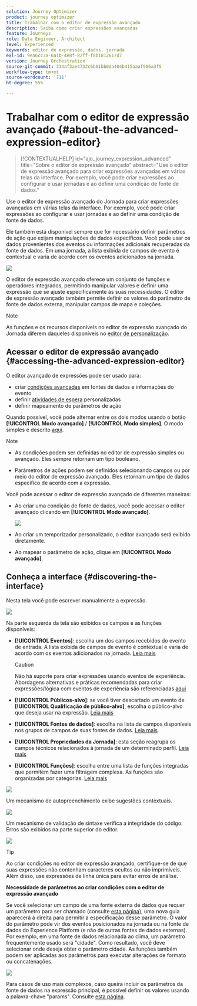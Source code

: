 ```yaml
---
solution: Journey Optimizer
product: journey optimizer
title: Trabalhar com o editor de expressão avançado
description: Saiba como criar expressões avançadas
feature: Journeys
role: Data Engineer, Architect
level: Experienced
keywords: editor de expressão, dados, jornada
exl-id: 9ea6cc3a-6a1b-4e8f-82ff-f8b1812617d7
version: Journey Orchestration
source-git-commit: 334af3ae4732c6b01bb0da404b415aaaf906a3f5
workflow-type: tm+mt
source-wordcount: '711'
ht-degree: 55%

---
```


# Trabalhar com o editor de expressão avançado {#about-the-advanced-expression-editor}

>[!CONTEXTUALHELP]
>id="ajo_journey_expression_advanced"
>title="Sobre o editor de expressão avançado"
>abstract="Use o editor de expressão avançado para criar expressões avançadas em várias telas da interface. Por exemplo, você pode criar expressões ao configurar e usar jornadas e ao definir uma condição de fonte de dados."

Use o editor de expressão avançado do Jornada para criar expressões avançadas em várias telas da interface. Por exemplo, você pode criar expressões ao configurar e usar jornadas e ao definir uma condição de fonte de dados.

Ele também está disponível sempre que for necessário definir parâmetros de ação que exijam manipulações de dados específicos. Você pode usar os dados provenientes dos eventos ou informações adicionais recuperadas da fonte de dados. Em uma jornada, a lista exibida de campos de evento é contextual e varia de acordo com os eventos adicionados na jornada.

![](../assets/journey65.png)


O editor de expressão avançado oferece um conjunto de funções e operadores integrados, permitindo manipular valores e definir uma expressão que se ajuste especificamente às suas necessidades. O editor de expressão avançado também permite definir os valores do parâmetro de fonte de dados externa, manipular campos de mapa e coleções.

>[!NOTE]
>
>As funções e os recursos disponíveis no editor de expressão avançado do Jornada diferem daqueles disponíveis no [editor de personalização](../../personalization/functions/functions.md).

## Acessar o editor de expressão avançado {#accessing-the-advanced-expression-editor}

O editor avançado de expressões pode ser usado para:

* criar [condições avançadas](../condition-activity.md#about_condition) em fontes de dados e informações do evento
* definir [atividades de espera](../wait-activity.md#custom) personalizadas
* definir mapeamento de parâmetros de ação

Quando possível, você pode alternar entre os dois modos usando o botão **[!UICONTROL Modo avançado]** / **[!UICONTROL Modo simples]**. O modo simples é descrito [aqui](../condition-activity.md#about_condition).

>[!NOTE]
>
>* As condições podem ser definidas no editor de expressão simples ou avançado. Eles sempre retornam um tipo booleano.
>
>* Parâmetros de ações podem ser definidos selecionando campos ou por meio do editor de expressão avançado. Eles retornam um tipo de dados específico de acordo com a expressão.

Você pode acessar o editor de expressão avançado de diferentes maneiras:

* Ao criar uma condição de fonte de dados, você pode acessar o editor avançado clicando em **[!UICONTROL Modo avançado]**.

  ![](../assets/journeyuc2_33.png)

* Ao criar um temporizador personalizado, o editor avançado será exibido diretamente.
* Ao mapear o parâmetro de ação, clique em **[!UICONTROL Modo avançado]**.

## Conheça a interface {#discovering-the-interface}

Nesta tela você pode escrever manualmente a expressão.

![](../assets/journey70.png)

Na parte esquerda da tela são exibidos os campos e as funções disponíveis:

* **[!UICONTROL Eventos]**: escolha um dos campos recebidos do evento de entrada. A lista exibida de campos de evento é contextual e varia de acordo com os eventos adicionados na jornada. [Leia mais](../../event/about-events.md)

  >[!CAUTION]
  >
  >Não há suporte para criar expressões usando eventos de experiência. Abordagens alternativas e práticas recomendadas para criar expressões/lógica com eventos de experiência são referenciadas [aqui](../../building-journeys/exp-event-lookup.md)

* **[!UICONTROL Públicos-alvo]**: se você tiver descartado um evento de **[!UICONTROL Qualificação de público-alvo]**, escolha o público-alvo que deseja usar na expressão. [Leia mais](../condition-activity.md#using-a-segment)
* **[!UICONTROL Fontes de dados]**: escolha na lista de campos disponíveis nos grupos de campos de suas fontes de dados. [Leia mais](../../datasource/about-data-sources.md)
* **[!UICONTROL Propriedades da Jornada]**: esta seção reagrupa os campos técnicos relacionados à jornada de um determinado perfil. [Leia mais](journey-properties.md)
* **[!UICONTROL Funções]**: escolha entre uma lista de funções integradas que permitem fazer uma filtragem complexa. As funções são organizadas por categorias. [Leia mais](functions.md)

![](../assets/journey65.png)

Um mecanismo de autopreenchimento exibe sugestões contextuais.

![](../assets/journey68.png)

Um mecanismo de validação de sintaxe verifica a integridade do código. Erros são exibidos na parte superior do editor.

![](../assets/journey69.png)


>[!TIP]
>
>Ao criar condições no editor de expressão avançado, certifique-se de que suas expressões não contenham caracteres ocultos ou não imprimíveis. Além disso, use expressões de linha única para evitar erros de análise.


**Necessidade de parâmetros ao criar condições com o editor de expressão avançado**

Se você selecionar um campo de uma fonte externa de dados que requer um parâmetro para ser chamado (consulte [esta página](../../datasource/external-data-sources.md)), uma nova guia aparecerá à direita para permitir a especificação desse parâmetro. O valor do parâmetro pode vir dos eventos posicionados na jornada ou na fonte de dados do Experience Platform (e não de outras fontes de dados externas). Por exemplo, em uma fonte de dados relacionada ao clima, um parâmetro frequentemente usado será &quot;cidade&quot;. Como resultado, você deve selecionar onde deseja obter o parâmetro cidade. As funções também podem ser aplicadas aos parâmetros para executar alterações de formato ou concatenações.

![](../assets/journeyuc2_19.png)

Para casos de uso mais complexos, caso queira incluir os parâmetros da fonte de dados na expressão principal, é possível definir os valores usando a palavra-chave &quot;params&quot;. Consulte [esta página](../expression/field-references.md).
